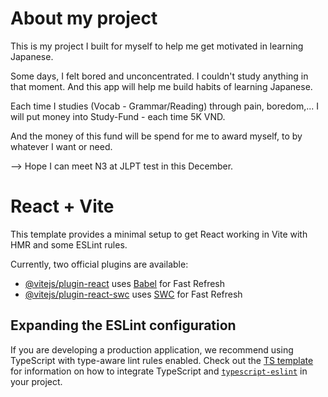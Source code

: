 # About my project
This is my project I built for myself to help me get motivated in learning Japanese.

Some days, I felt bored and unconcentrated. I couldn't study anything in that moment. And this app will help me build habits of learning Japanese.

Each time I studies (Vocab - Grammar/Reading) through pain, boredom,... I will put money into Study-Fund - each time 5K VND.

And the money of this fund will be spend for me to award myself, to by whatever I want or need.

--> Hope I can meet N3 at JLPT test in this December.

# React + Vite

This template provides a minimal setup to get React working in Vite with HMR and some ESLint rules.

Currently, two official plugins are available:

- [@vitejs/plugin-react](https://github.com/vitejs/vite-plugin-react/blob/main/packages/plugin-react) uses [Babel](https://babeljs.io/) for Fast Refresh
- [@vitejs/plugin-react-swc](https://github.com/vitejs/vite-plugin-react/blob/main/packages/plugin-react-swc) uses [SWC](https://swc.rs/) for Fast Refresh

## Expanding the ESLint configuration

If you are developing a production application, we recommend using TypeScript with type-aware lint rules enabled. Check out the [TS template](https://github.com/vitejs/vite/tree/main/packages/create-vite/template-react-ts) for information on how to integrate TypeScript and [`typescript-eslint`](https://typescript-eslint.io) in your project.
